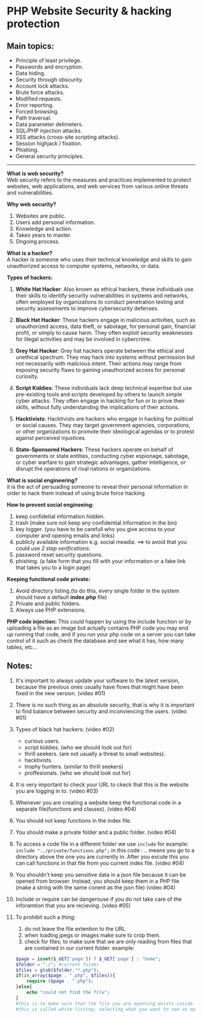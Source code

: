 # PHP Website Security & hacking protection

## Main topics:
* Principle of least privilege.
* Passwords and encryption.
* Data hiding.
* Security through obscurity.
* Account lock attacks.
* Brute force attacks.
* Modified requests.
* Error reporting.
* Forced browsing.
* Path traversal.
* Data parameter delimeters.
* SQL/PHP injection attacks.
* XSS attacks (cross-site scripting attacks).
* Session highjack / fixation.
* Phishing.
* General security principles.

---

**What is web security?**  
Web security refers to the measures and practices implemented to protect websites, web applications, and web services from various online threats and vulnerabilities.

**Why web security?** 
1. Websites are public.
1. Users add personal information.
1. Knowledge and action.
1. Takes years to master.
1. Ongoing process.

**What is a hacker?**  
A hacker is someone who uses their technical knowledge and skills to gain unauthorized access to computer systems, networks, or data.

**Types of hackers:**

1. **White Hat Hacker**: Also known as ethical hackers, these individuals use their skills to identify security vulnerabilities in systems and networks, often employed by organizations to conduct penetration testing and security assessments to improve cybersecurity defenses.

2. **Black Hat Hacker**: These hackers engage in malicious activities, such as unauthorized access, data theft, or sabotage, for personal gain, financial profit, or simply to cause harm. They often exploit security weaknesses for illegal activities and may be involved in cybercrime.

3. **Grey Hat Hacker**: Grey hat hackers operate between the ethical and unethical spectrum. They may hack into systems without permission but not necessarily with malicious intent. Their actions may range from exposing security flaws to gaining unauthorized access for personal curiosity.

4. **Script Kiddies**: These individuals lack deep technical expertise but use pre-existing tools and scripts developed by others to launch simple cyber attacks. They often engage in hacking for fun or to prove their skills, without fully understanding the implications of their actions.

5. **Hacktivists**: Hacktivists are hackers who engage in hacking for political or social causes. They may target government agencies, corporations, or other organizations to promote their ideological agendas or to protest against perceived injustices.

6. **State-Sponsored Hackers**: These hackers operate on behalf of governments or state entities, conducting cyber espionage, sabotage, or cyber warfare to gain strategic advantages, gather intelligence, or disrupt the operations of rival nations or organizations.

**What is social engineering?**   
it is the act of persuading someone to reveal their personal information in order to hack them instead of using brute force hacking

**How to prevent social engineeing:**
1. keep confidetial information hidden.
1. trash (make sure not keep any confidential information in the bin)
1. key logger. (you have to be carefull who you give access to your computer and opening emails and links)
1. publicly available information e.g. social meadia. ==> to avoid that you could use *2 step verifications*.
1. password reset security questions.
1. phishing. (a fake form that you fill with your information or a fake link that takes you to a login page)

**Keeping functional code private:** 
1. Avoid directory listing.(to do this, every single folder in the system should have a default **index.php** file) 
1. Private and public folders.
1. Always use PHP extensions.

**PHP code injection:**
This could happen by using the include function or by uploading a file as an image but actually contains PHP code you may end up running that code, and if you run your php code on a server you can take control of it such as check the database and see what it has, how many tables, etc...


##  Notes:
1. It's important to always update your software to the latest version, because the previous ones usually have flows that might have been fixed in the new version. (video #01)

1. There is no such thing as an absolute security, that is why it is important to find balance between security and inconviencing the users. (video #01)

1. Types of black hat hackers: (video #02)
    * curious users.
    * script kiddies. (who we should look out for)
    * thrill seekers. (are not usually a threat to small websites).
    * hacktivists.
    * trophy hunters. (similar to thrill seekers)
    * proffesionals. (who we should look out for)

1. It is very important to check your URL to ckeck that this is the website you are logging in to. (video #03)

1. Whenever you are creating a website keep the functional code in a separate file(functions and classes). (video #04)

1. You should not keep functions in the index file.

1. You should make a private folder and a public folder. (video #04)

1. To access a code file in a different folder we use `include` for example: `include "../private/functions.php";` in this code : .. means you go to a directory above the one you are currently in. After you excute this you can call functions in that file from you current index file. (video #04)

1. You shouldn't keep you sensitive data in a json file because it can be opened from browser. Instead, you should keep them in a PHP file (make a string with the same conent as the json file) (video #04)
1. Include or require can be dangerouse if you do not take care of the inforamtion that you are recieving. (video #05)
1. To prohibit such a thing:
    1. do not leave the file extention to the URL
    1. when loading jpegs or images make sure to crop them.
    1. check for files; to make sure that we are only reading from files that are contained in our current folder.
    example: 
    ``` php
    $page = isset($_GET['page']) ? $_GET['page'] : "home"; 
    $folder = "./"; #current folder
    $files = glob($folder."*.php");
    if(in_array($page . ".php", $files)){
        require ($page . ".php");
    }else{
        echo "could not find the file";
    }
    #this is to make sure that the file you are openning exists inside this folder.
    #this is called white listing; selecting what you want to see as opposed to banning certain things. So this is more secure.
    ```



